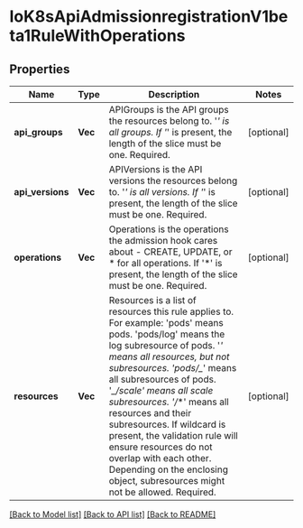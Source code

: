 # IoK8sApiAdmissionregistrationV1beta1RuleWithOperations

## Properties
Name | Type | Description | Notes
------------ | ------------- | ------------- | -------------
**api_groups** | **Vec<String>** | APIGroups is the API groups the resources belong to. '*' is all groups. If '*' is present, the length of the slice must be one. Required. | [optional] 
**api_versions** | **Vec<String>** | APIVersions is the API versions the resources belong to. '*' is all versions. If '*' is present, the length of the slice must be one. Required. | [optional] 
**operations** | **Vec<String>** | Operations is the operations the admission hook cares about - CREATE, UPDATE, or * for all operations. If '*' is present, the length of the slice must be one. Required. | [optional] 
**resources** | **Vec<String>** | Resources is a list of resources this rule applies to.  For example: 'pods' means pods. 'pods/log' means the log subresource of pods. '*' means all resources, but not subresources. 'pods/_*' means all subresources of pods. '*_/scale' means all scale subresources. '*_/_*' means all resources and their subresources.  If wildcard is present, the validation rule will ensure resources do not overlap with each other.  Depending on the enclosing object, subresources might not be allowed. Required. | [optional] 

[[Back to Model list]](../README.md#documentation-for-models) [[Back to API list]](../README.md#documentation-for-api-endpoints) [[Back to README]](../README.md)


